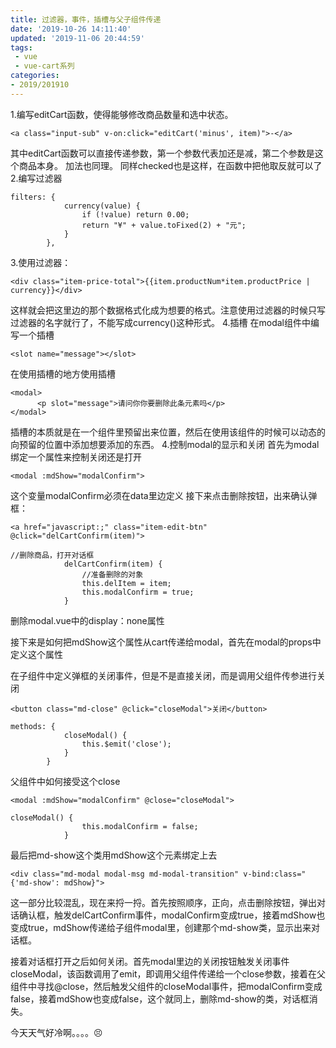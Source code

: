 ```yaml
---
title: 过滤器，事件，插槽与父子组件传递
date: '2019-10-26 14:11:40'
updated: '2019-11-06 20:44:59'
tags:
 - vue
 - vue-cart系列
categories:
- 2019/201910
---
```

1.编写editCart函数，使得能够修改商品数量和选中状态。
```
<a class="input-sub" v-on:click="editCart('minus', item)">-</a>
```
其中editCart函数可以直接传递参数，第一个参数代表加还是减，第二个参数是这个商品本身。
加法也同理。
同样checked也是这样，在函数中把他取反就可以了
2.编写过滤器
```
filters: {
            currency(value) {
                if (!value) return 0.00;
                return "¥" + value.toFixed(2) + "元";
            }
        },
```
3.使用过滤器：
```
<div class="item-price-total">{{item.productNum*item.productPrice | currency}}</div>
```
这样就会把这里边的那个数据格式化成为想要的格式。注意使用过滤器的时候只写过滤器的名字就行了，不能写成currency()这种形式。
4.插槽
在modal组件中编写一个插槽
```
<slot name="message"></slot>
```
在使用插槽的地方使用插槽
```
<modal>
      <p slot="message">请问你你要删除此条元素吗</p>
</modal>
```
插槽的本质就是在一个组件里预留出来位置，然后在使用该组件的时候可以动态的向预留的位置中添加想要添加的东西。
4.控制modal的显示和关闭
首先为modal绑定一个属性来控制关闭还是打开
```
<modal :mdShow="modalConfirm">
```
这个变量modalConfirm必须在data里边定义
接下来点击删除按钮，出来确认弹框：
```
<a href="javascript:;" class="item-edit-btn" @click="delCartConfirm(item)">
```
```
//删除商品，打开对话框
            delCartConfirm(item) {
                //准备删除的对象
                this.delItem = item;
                this.modalConfirm = true;
            }
```
删除modal.vue中的display：none属性

接下来是如何把mdShow这个属性从cart传递给modal，首先在modal的props中定义这个属性

在子组件中定义弹框的关闭事件，但是不是直接关闭，而是调用父组件传参进行关闭
```
<button class="md-close" @click="closeModal">关闭</button>
```
```
methods: {
            closeModal() {
                this.$emit('close');
            }
        }
```
父组件中如何接受这个close
```
<modal :mdShow="modalConfirm" @close="closeModal">
```
```
closeModal() {
                this.modalConfirm = false;
            }
```
最后把md-show这个类用mdShow这个元素绑定上去
```
<div class="md-modal modal-msg md-modal-transition" v-bind:class="{'md-show': mdShow}">
```

这一部分比较混乱，现在来捋一捋。首先按照顺序，正向，点击删除按钮，弹出对话确认框，触发delCartConfirm事件，modalConfirm变成true，接着mdShow也变成true，mdShow传递给子组件modal里，创建那个md-show类，显示出来对话框。

接着对话框打开之后如何关闭。首先modal里边的关闭按钮触发关闭事件closeModal，该函数调用了emit，即调用父组件传递给一个close参数，接着在父组件中寻找@close，然后触发父组件的closeModal事件，把modalConfirm变成false，接着mdShow也变成false，这个就同上，删除md-show的类，对话框消失。

今天天气好冷啊。。。。😣


